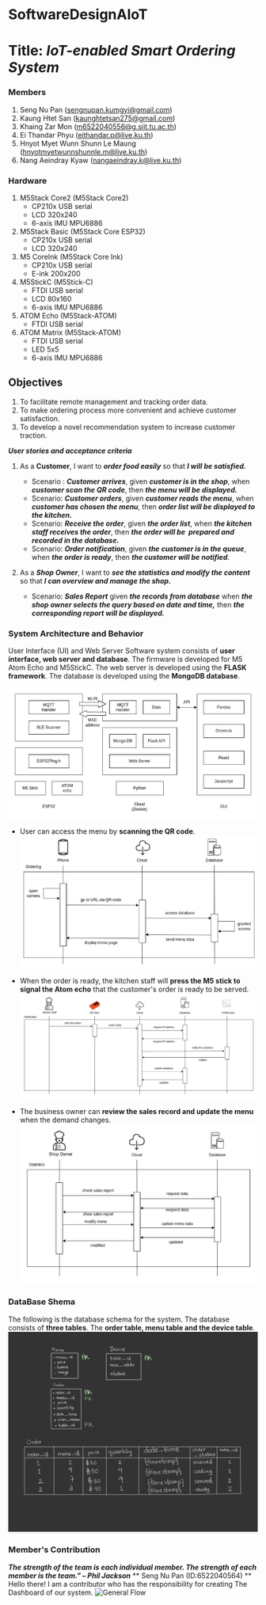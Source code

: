 # SoftwareDesignAIoT
# Title: ***IoT-enabled Smart Ordering System***

### Members
1. Seng Nu Pan (sengnupan.kumgyi@gmail.com)
2. Kaung Htet San (kaunghtetsan275@gmail.com)
3. Khaing Zar Mon (m6522040556@g.siit.tu.ac.th)
4. Ei Thandar Phyu (eithandar.p@live.ku.th)
5. Hnyot Myet Wunn Shunn Le Maung (hnyotmyetwunnshunnle.m@live.ku.th)
6. Nang Aeindray Kyaw (nangaeindray.k@live.ku.th)

### Hardware
1. M5Stack Core2 (M5Stack Core2)
    * CP210x USB serial
    * LCD 320x240
    * 6-axis IMU MPU6886
2. M5Stack Basic (M5Stack Core ESP32)
    * CP210x USB serial
    * LCD 320x240
3. M5 CoreInk (M5Stack Core Ink)
    * CP210x USB serial
    * E-ink 200x200
4. M5StickC (M5Stick-C)
    * FTDI USB serial
    * LCD 80x160
    * 6-axis IMU MPU6886
5. ATOM Echo (M5Stack-ATOM)
    * FTDI USB serial
6. ATOM Matrix (M5Stack-ATOM)
    * FTDI USB serial
    * LED 5x5
    * 6-axis IMU MPU6886

## Objectives
1. To facilitate remote management and tracking order data.
2. To make ordering process more convenient and achieve customer satisfaction.
3. To develop a novel recommendation system to increase customer traction.

***User stories and acceptance criteria***
1. As a **Customer**, I want to ***order food easily*** so that ***I will be satisfied.***
    * Scenario : ***Customer arrives***, given ***customer is in the shop***, when ***customer scan the QR code***, then ***the menu  will be displayed.***
    * Scenario: ***Customer orders***, given ***customer reads the menu***, when ***customer has chosen the menu***, then ***order list will be displayed to the kitchen.***
    * Scenario: ***Receive the order***, given ***the order list***, when ***the kitchen staff receives the order***, then ***the order will be  prepared and recorded in the database.***
    * Scenario: ***Order notification***, given ***the customer is in the queue***, when ***the order is ready***, then ***the customer will be notified***.

2. As a ***Shop Owner***, I want to ***see the statistics and modify the content*** so that ***I can overview and manage the shop.***
    * Scenario: ***Sales Report*** given ***the records from database*** when ***the shop owner selects the query based on date and time,*** then ***the corresponding report will be displayed.***
    

### System Architecture and Behavior

User Interface (UI) and Web Server
Software system consists of **user interface, web server and database**. The firmware is developed for M5 Atom Echo and M5StickC. The web server is developed using the **FLASK framework**. The database is developed using the **MongoDB database**.

![Overall System Design](/images/overall_.jpg)

* User can access the menu by **scanning the QR code**.
![Ordering Sequence Design](/images/ordering_sequence.jpg)

* When the order is ready, the kitchen staff will **press the M5 stick to signal the Atom echo** that the customer's order is ready to be served.
![Notification Sequence Design](/images/noti_seq.jpg)

* The business owner can **review the sales record and update the menu** when the demand changes.
![Statistic Sequence Design](/images/statistic_seq.jpg)

### DataBase Shema
The following is the database schema for the system. The database consists of **three tables**. The **order table, menu table and the device table**. 
![Statistic Sequence Design](/images/schema.jpg)

### Member's Contribution 
***The strength of the team is each individual member. The strength of each member is the team." – Phil Jackson***
** Seng Nu Pan (ID:6522040564) **
Hello there! I am a contributor who has the responsibility for creating The Dashboard of our system. 
![General Flow](/images/pan-1.png)